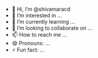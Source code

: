 - 👋 Hi, I’m @shivamaracd
- 👀 I’m interested in ...
- 🌱 I’m currently learning ...
- 💞️ I’m looking to collaborate on ...
- 📫 How to reach me ...
- 😄 Pronouns: ...
- ⚡ Fun fact: ...

<!---
shivamaracd/shivamaracd is a ✨ special ✨ repository because its `README.md` (this file) appears on your GitHub profile.
You can click the Preview link to take a look at your changes.
--->
